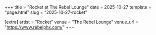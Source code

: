 +++
title = "Rocket at The Rebel Lounge"
date = 2025-10-27
template = "page.html"
slug = "2025-10-27-rocket"

[extra]
artist = "Rocket"
venue = "The Rebel Lounge"
venue_url = "https://www.rebelphx.com/"
+++
